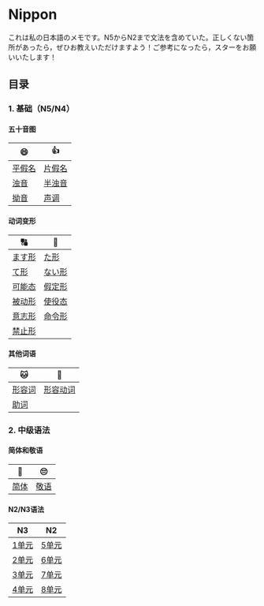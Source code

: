 # Nippon

これは私の日本語のメモです。N5からN2まで文法を含めていた。正しくない箇所があったら，ぜひお教えいただけますよう！ご参考になったら，スターをお願いいたします！

## 目录

### 1. 基础（N5/N4）

#### 五十音图

|   😄   |   👍   |
| ---- | ---- |
| [平假名](五十音图.md#平假名) | [片假名](五十音图.md#片假名) |
| [浊音](五十音图.md#浊音半浊音) | [半浊音](五十音图.md#浊音半浊音) |
| [拗音](五十音图.md#拗音) | [声调](五十音图.md#声调) |

#### 动词变形

|   🔠   |   🔡   |
| ---- | ---- |
| [ます形](ます形.md) | [た形](た形.md) |
| [て形](て形.md) | [ない形](ない形.md) |
| [可能态](可能态.md) | [假定形](假定形.md) |
| [被动形](被动形.md) | [使役态](使役态.md) |
| [意志形](意志形.md) | [命令形](命令形和禁止形.md) |
| [禁止形](命令形和禁止形.md) | |

#### 其他词语

|   🐱   |   🐶   |
| ---- | ---- |
| [形容词](形容词和形容动词.md) | [形容动词](形容词和形容动词.md) |
| [助词](助词.md) | |

### 2. 中级语法

#### 简体和敬语

|   🙂   |   😔   |
| ---- | ---- |
| [简体](简体.md) | [敬语](敬语.md) |

#### N2/N3语法

|   N3   |   N2   |
| ---- | ---- |
| [1单元](N3/１単元) | [5单元](N2/第５単元) |
| [2单元](N3/２単元) | [6单元](N2/第６単元) |
| [3单元](N3/３単元) | [7单元](N2/第７単元) |
| [4单元](N3/４単元) | [8单元](N2/第８単元) |
